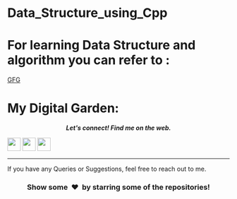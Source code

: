 # Data_Structure_using_Cpp

# For learning Data Structure and algorithm you can refer to :
 <a href="https://www.geeksforgeeks.org/introduction-to-binary-tree-data-structure-and-algorithm-tutorials/">GFG</a>

My Digital Garden:
==========================

 <p align="center">
  <b><i>Let's connect! Find me on the web.</i></b>


[<img height="30" src = "https://img.shields.io/badge/gmail-c14438?&style=for-the-badge&logo=gmail&logoColor=white">][gmail] 
[<img height="30" src="https://img.shields.io/badge/linkedin-blue.svg?&style=for-the-badge&logo=linkedin&logoColor=white" />][LinkedIn]
[<img height="30" src = "https://img.shields.io/badge/Facebook-036be4.svg?&style=for-the-badge&logo=facebook&logoColor=white">][Facebook]
<br />
<hr />

[gmail]: https://gmail.com
[linkedin]: https://www.linkedin.com/in/bheem-mastkar-4510371ba/
[Facebook]: https://www.facebook.com/bheem.mastkar/


If you have any Queries or Suggestions, feel free to reach out to me.

<h3 align="center">Show some &nbsp;❤️&nbsp; by starring some of the repositories!</h3>

